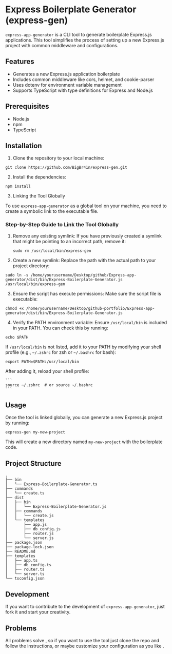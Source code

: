 # Express Boilerplate Generator (express-gen)

`express-app-generator` is a CLI tool to generate boilerplate Express.js applications. This tool simplifies the process of setting up a new Express.js project with common middleware and configurations.

## Features

- Generates a new Express.js application boilerplate
- Includes common middleware like cors, helmet, and cookie-parser
- Uses dotenv for environment variable management
- Supports TypeScript with type definitions for Express and Node.js

## Prerequisites

- Node.js
- npm
- TypeScript

## Installation

1. Clone the repository to your local machine:

`git clone https://github.com/BigBr41n/express-gen.git`

2. Install the dependencies:

```
npm install
```

3. Linking the Tool Globally

To use `express-app-generator` as a global tool on your machine, you need to create a symbolic link to the executable file.

### Step-by-Step Guide to Link the Tool Globally

1. Remove any existing symlink:
   If you have previously created a symlink that might be pointing to an incorrect path, remove it:
   ```
   sudo rm /usr/local/bin/express-gen
   ```
2. Create a new symlink:
   Replace the path with the actual path to your project directory:

```
sudo ln -s /home/yourusername/Desktop/github/Express-app-generator/dist/bin/Express-Boilerplate-Generator.js /usr/local/bin/express-gen
```

3. Ensure the script has execute permissions:
   Make sure the script file is executable:

```
chmod +x /home/yourusername/Desktop/github-portfolio/Express-app-generator/dist/bin/Express-Boilerplate-Generator.js
```

4. Verify the PATH environment variable:
   Ensure `/usr/local/bin` is included in your PATH. You can check this by running:

```
echo $PATH
```

If `/usr/local/bin` is not listed, add it to your PATH by modifying your shell profile (e.g., `~/.zshrc` for zsh or `~/.bashrc` for bash):

```
export PATH=$PATH:/usr/local/bin
```

After adding it, reload your shell profile:

    ```
    source ~/.zshrc  # or source ~/.bashrc
    ```

## Usage

Once the tool is linked globally, you can generate a new Express.js project by running:

```
express-gen my-new-project
```

This will create a new directory named `my-new-project` with the boilerplate code.

## Project Structure

```
.
├── bin
│   └── Express-Boilerplate-Generator.ts
├── commands
│   └── create.ts
├── dist
│   ├── bin
│   │   └── Express-Boilerplate-Generator.js
│   ├── commands
│   │   └── create.js
│   └── templates
│       ├── app.js
│       ├── db_config.js
│       ├── router.js
│       └── server.js
├── package.json
├── package-lock.json
├── README.md
├── templates
│   ├── app.ts
│   ├── db_config.ts
│   ├── router.ts
│   └── server.ts
└── tsconfig.json
```

## Development

If you want to contribute to the development of `express-app-generator`, just fork it and start your creativity.

## Problems

All problems solve , so if you want to use the tool just clone the repo and follow the instructions,
or maybe customize your configuration as you like .
